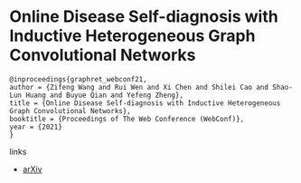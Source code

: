 # Online Disease Self-diagnosis with Inductive Heterogeneous Graph Convolutional Networks

```
@inproceedings{graphret_webconf21,
author = {Zifeng Wang and Rui Wen and Xi Chen and Shilei Cao and Shao-Lun Huang and Buyue Qian and Yefeng Zheng},
title = {Online Disease Self-diagnosis with Inductive Heterogeneous Graph Convolutional Networks},
booktitle = {Proceedings of The Web Conference (WebConf)},
year = {2021}
}
```

links
- [arXiv](https://arxiv.org/abs/2009.02625)